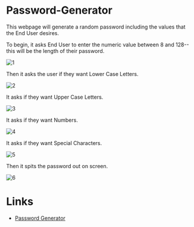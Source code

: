 # Password-Generator
This webpage will generate a random password including the values that the End User desires. 

To begin, it asks End User to enter the numeric value between 8 and 128-- this will be the length of their password. 

![1](https://user-images.githubusercontent.com/68487859/96199614-27b78300-0f15-11eb-8d96-b60f9ea23d10.png)

Then it asks the user if they want Lower Case Letters.

![2](https://user-images.githubusercontent.com/68487859/96199617-29814680-0f15-11eb-96bc-d0f7ebe86f3f.png)

It asks if they want Upper Case Letters.

![3](https://user-images.githubusercontent.com/68487859/96199620-2b4b0a00-0f15-11eb-9043-e60d7ddf6c4e.png)

It asks if they want Numbers.

![4](https://user-images.githubusercontent.com/68487859/96199621-2c7c3700-0f15-11eb-8fba-c2d574963cd3.png)

It asks if they want Special Characters. 

![5](https://user-images.githubusercontent.com/68487859/96199625-2dad6400-0f15-11eb-9048-aee3345c5b52.png)

Then it spits the password out on screen. 

![6](https://user-images.githubusercontent.com/68487859/96199627-2ede9100-0f15-11eb-9aba-015c8838725a.png)

<h1>Links</h1>

<ul>
  <li><a href="https://lhafoka13.github.io/Password-Generator/">Password Generator</a></li>
</ul>
